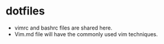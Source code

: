 # dotfiles

- vimrc and bashrc files are shared here.
- Vim.md file will have the commonly used vim techniques.
